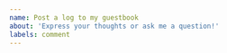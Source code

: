 ```yaml
---
name: Post a log to my guestbook
about: 'Express your thoughts or ask me a question!'
labels: comment
---
```

